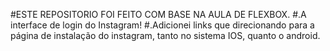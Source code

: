 #ESTE REPOSITORIO FOI FEITO COM BASE NA AULA DE FLEXBOX.
#.A interface de login do Instagram!
#.Adicionei links que direcionando para a página de instalação do instagram, tanto no sistema IOS, quanto o android.
